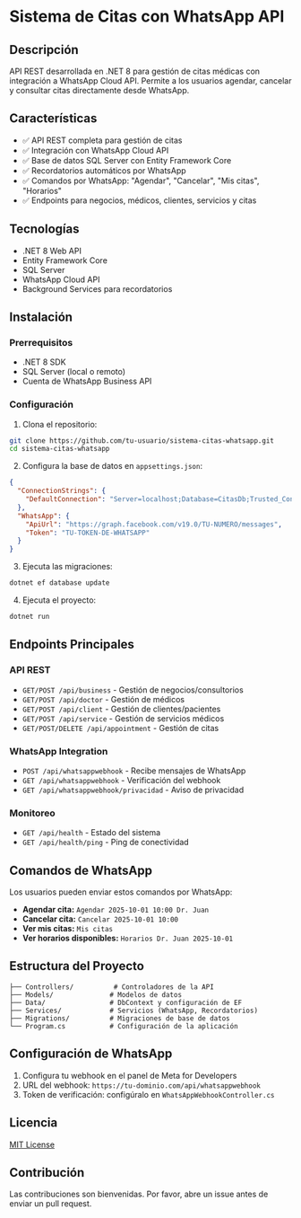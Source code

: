 # Sistema de Citas con WhatsApp API

## Descripción
API REST desarrollada en .NET 8 para gestión de citas médicas con integración a WhatsApp Cloud API. Permite a los usuarios agendar, cancelar y consultar citas directamente desde WhatsApp.

## Características
- ✅ API REST completa para gestión de citas
- ✅ Integración con WhatsApp Cloud API
- ✅ Base de datos SQL Server con Entity Framework Core
- ✅ Recordatorios automáticos por WhatsApp
- ✅ Comandos por WhatsApp: "Agendar", "Cancelar", "Mis citas", "Horarios"
- ✅ Endpoints para negocios, médicos, clientes, servicios y citas

## Tecnologías
- .NET 8 Web API
- Entity Framework Core
- SQL Server
- WhatsApp Cloud API
- Background Services para recordatorios

## Instalación

### Prerrequisitos
- .NET 8 SDK
- SQL Server (local o remoto)
- Cuenta de WhatsApp Business API

### Configuración
1. Clona el repositorio:
```bash
git clone https://github.com/tu-usuario/sistema-citas-whatsapp.git
cd sistema-citas-whatsapp
```

2. Configura la base de datos en `appsettings.json`:
```json
{
  "ConnectionStrings": {
    "DefaultConnection": "Server=localhost;Database=CitasDb;Trusted_Connection=True;TrustServerCertificate=True;"
  },
  "WhatsApp": {
    "ApiUrl": "https://graph.facebook.com/v19.0/TU-NUMERO/messages",
    "Token": "TU-TOKEN-DE-WHATSAPP"
  }
}
```

3. Ejecuta las migraciones:
```bash
dotnet ef database update
```

4. Ejecuta el proyecto:
```bash
dotnet run
```

## Endpoints Principales

### API REST
- `GET/POST /api/business` - Gestión de negocios/consultorios
- `GET/POST /api/doctor` - Gestión de médicos
- `GET/POST /api/client` - Gestión de clientes/pacientes
- `GET/POST /api/service` - Gestión de servicios médicos
- `GET/POST/DELETE /api/appointment` - Gestión de citas

### WhatsApp Integration
- `POST /api/whatsappwebhook` - Recibe mensajes de WhatsApp
- `GET /api/whatsappwebhook` - Verificación del webhook
- `GET /api/whatsappwebhook/privacidad` - Aviso de privacidad

### Monitoreo
- `GET /api/health` - Estado del sistema
- `GET /api/health/ping` - Ping de conectividad

## Comandos de WhatsApp

Los usuarios pueden enviar estos comandos por WhatsApp:

- **Agendar cita:** `Agendar 2025-10-01 10:00 Dr. Juan`
- **Cancelar cita:** `Cancelar 2025-10-01 10:00`
- **Ver mis citas:** `Mis citas`
- **Ver horarios disponibles:** `Horarios Dr. Juan 2025-10-01`

## Estructura del Proyecto
```
├── Controllers/          # Controladores de la API
├── Models/              # Modelos de datos
├── Data/                # DbContext y configuración de EF
├── Services/            # Servicios (WhatsApp, Recordatorios)
├── Migrations/          # Migraciones de base de datos
└── Program.cs           # Configuración de la aplicación
```

## Configuración de WhatsApp

1. Configura tu webhook en el panel de Meta for Developers
2. URL del webhook: `https://tu-dominio.com/api/whatsappwebhook`
3. Token de verificación: configúralo en `WhatsAppWebhookController.cs`

## Licencia
[MIT License](LICENSE)

## Contribución
Las contribuciones son bienvenidas. Por favor, abre un issue antes de enviar un pull request.
